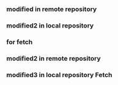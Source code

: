 ###

### modified in remote repository

### modified2 in local repository

### for fetch

### modified2 in remote repository

### modified3 in local repository Fetch
